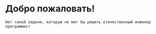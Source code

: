 # Добро пожаловать!

`Нет такой задачи, которую не мог бы решить отечественный инженер программист`

